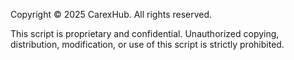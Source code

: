 Copyright © 2025 CarexHub. All rights reserved.

This script is proprietary and confidential. 
Unauthorized copying, distribution, modification, or use of this script is strictly prohibited.
